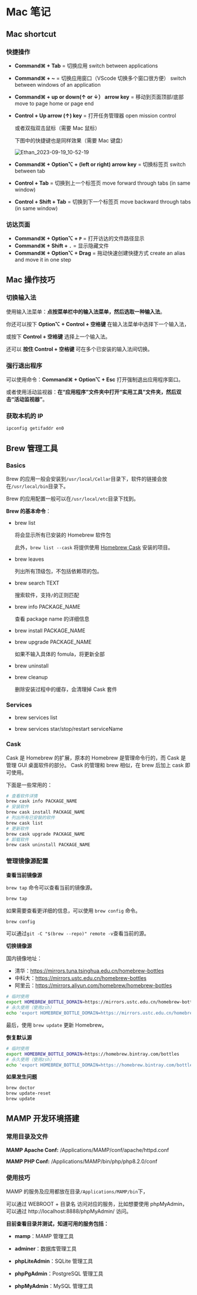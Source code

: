 # Mac 笔记

## Mac shortcut

### 快捷操作

- **Command⌘ + Tab** = 切换应用 switch between applications

- **Command⌘ + ~** = 切换应用窗口（VScode 切换多个窗口很方便） switch between windows of an application

- **Command⌘ + up or down(↑ or ↓） arrow key** = 移动到页面顶部/底部 move to page home or page end

- **Control + Up arrow (↑) key** = 打开任务管理器 open mission control

  或者双指双击鼠标（需要 Mac 鼠标）

  下图中的快捷键也是同样效果（需要 Mac 键盘）

  ![Ethan_2023-09-19_10-52-19](https://pic.shejibiji.com/i/2023/09/19/65090d0a7f4ff.jpg)

- **Command⌘ + Option⌥ + (left or right) arrow key** = 切换标签页 switch between tab

- **Control + Tab** = 切换到上一个标签页 move forward through tabs (in same window)

- **Control + Shift + Tab** = 切换到下一个标签页 move backward through tabs (in same window)

### 访达页面

- **Command⌘ + Option⌥ + `P`** = 打开访达的文件路径显示
- **Command⌘ + Shift + `.`** = 显示隐藏文件
- **Command⌘ + Option⌥ + Drag** = 拖动快速创建快捷方式 create an alias and move it in one step

## Mac 操作技巧

### 切换输入法

使用输入法菜单：**点按菜单栏中的输入法菜单，然后选取一种输入法**。

你还可以按下 **Option⌥ + Control + 空格键** 在输入法菜单中选择下一个输入法，

或按下 **Control + 空格键** 选择上一个输入法。

还可以 **按住 Control + 空格键** 可在多个已安装的输入法间切换。

### 强行退出程序

可以使用命令：**Command⌘ + Option⌥ + Esc** 打开强制退出应用程序窗口。

或者使用活动监视器：**在“应用程序”文件夹中打开“实用工具”文件夹，然后双击“活动监视器”**。

### 获取本机的 IP

```bash
ipconfig getifaddr en0
```

## Brew 管理工具

### Basics

Brew 的应用一般会安装到`/usr/local/Cellar`目录下，软件的链接会放在`/usr/local/bin`目录下。

Brew 的应用配置一般可以在`/usr/local/etc`目录下找到。

**Brew 的基本命令**：

- brew list

  将会显示所有已安装的 Homebrew 软件包

  此外，`brew list --cask` 将提供使用 [Homebrew Cask](https://github.com/Homebrew/homebrew-cask) 安装的项目。

- brew leaves

  列出所有顶级包，不包括依赖项的包。

- brew search TEXT

  搜索软件，支持`/`的正则匹配

- brew info PACKAGE_NAME

  查看 package name 的详细信息

- brew install PACKAGE_NAME

- brew upgrade PACKAGE_NAME

  如果不输入具体的 fomula，将更新全部

- brew uninstall

- brew cleanup

  删除安装过程中的缓存，会清理掉 Cask 套件

### Services

- brew services list

- brew services star/stop/restart serviceName

### Cask

Cask 是 Homebrew 的扩展，原本的 Homebrew 是管理命令行的，而 Cask 是管理 GUI 桌面软件的部分。
Cask 的管理和 brew 相似，在 brew 后加上 cask 即可使用。

下面是一些常用的：

```bash
# 查看软件详情
brew cask info PACKAGE_NAME
# 安装软件
brew cask install PACKAGE_NAME
# 列出所有已安裝的软件
brew cask list
# 更新软件
brew cask upgrade PACKAGE_NAME
# 卸载软件
brew cask uninstall PACKAGE_NAME
```

### 管理镜像源配置

**查看当前镜像源**

`brew tap` 命令可以查看当前的镜像源。

```bash
brew tap
```

如果需要查看更详细的信息，可以使用 `brew config` 命令。

```bash
brew config
```

可以通过`git -C "$(brew --repo)" remote -v`查看当前的源。

**切换镜像源**

国内镜像地址：

- 清华：https://mirrors.tuna.tsinghua.edu.cn/homebrew-bottles
- 中科大：https://mirrors.ustc.edu.cn/homebrew-bottles
- 阿里云：https://mirrors.aliyun.com/homebrew/homebrew-bottles

```bash
# 临时使用
export HOMEBREW_BOTTLE_DOMAIN=https://mirrors.ustc.edu.cn/homebrew-bottles
# 永久使用（使用zsh）
echo 'export HOMEBREW_BOTTLE_DOMAIN=https://mirrors.ustc.edu.cn/homebrew-bottles' >> ~/.zshrc
```

最后，使用 `brew update` 更新 Homebrew。

**恢复默认源**

```bash
# 临时使用
export HOMEBREW_BOTTLE_DOMAIN=https://homebrew.bintray.com/bottles
# 永久使用（使用zsh）
echo 'export HOMEBREW_BOTTLE_DOMAIN=https://homebrew.bintray.com/bottles' >> ~/.zshrc
```

**如果发生问题**

```bash
brew doctor
brew update-reset
brew update
```

## MAMP 开发环境搭建

### 常用目录及文件

**MAMP Apache Conf:** /Applications/MAMP/conf/apache/httpd.conf

**MAMP PHP Conf:** /Applications/MAMP/bin/php/php8.2.0/conf

### 使用技巧

MAMP 的服务及应用都放在目录`/Applications/MAMP/bin`下，

可以通过 WEBROOT + 目录名 访问对应的服务，比如想要使用 phpMyAdmin，可以通过 http://localhost:8888/phpMyAdmin/ 访问。

**目前查看目录并测试，知道可用的服务包括：**

- **mamp**：MAMP 管理工具

- **adminer**：数据库管理工具

- **phpLiteAdmin**：SQLite 管理工具

- **phpPgAdmin**：PostgreSQL 管理工具

- **phpMyAdmin**：MySQL 管理工具

